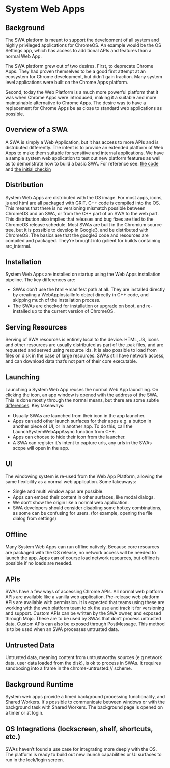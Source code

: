 
# System Web Apps


## Background
The SWA platform is meant to support the development of all system and highly privileged applications for ChromeOS. An example would be the OS Settings app, which has access to additional APIs and features than a normal Web App. 

The SWA platform grew out of two desires. First, to deprecate Chrome Apps. They had proven themselves to be a good first attempt at an ecosystem for Chrome development, but didn’t gain traction. Many system level applications were built on the Chrome Apps platform.

Second, today the Web Platform is a much more powerful platform that it was when Chrome Apps were introduced, making it a suitable and more maintainable alternative to Chrome Apps. The desire was to have a replacement for Chrome Apps be as close to standard web applications as possible.

## Overview of a SWA
A SWA is simply a Web Application, but it has access to more APIs and is distributed differently. The intent is to provide an extended platform of Web Apps to make them suitable for sensitive and internal applications.
We have a sample system web application to test out new platform features as well as to demonstrate how to build a basic SWA. For reference see: [the code](https://osscs.corp.google.com/chromium/chromium/src/+/master:chrome/browser/chromeos/web_applications/sample_system_web_app_info.h) and [the initial checkin](https://chromium-review.googlesource.com/c/chromium/src/+/1956978)

## Distribution
System Web Apps are distributed with the OS image. For most apps, icons, js and html are all packaged with GRIT. C++ code is compiled into the OS. This means that there is no versioning mismatch possible between ChromeOS and an SWA, or from the C++ part of an SWA to the web part. This distribution also implies that releases and bug fixes are tied to the ChromeOS release schedule.
Most SWAs are built in the Chromium source tree, but it is possible to develop in Google3, and be distributed with ChromeOS. The basics are that the google3 code and resources are compiled and packaged. They’re brought into gclient for builds containing src_internal.

## Installation
System Web Apps are installed on startup using the Web Apps installation pipeline. The key differences are:
* SWAs don’t use the html->manifest path at all. They are installed directly by creating a WebAppInstallInfo object directly in C++ code, and skipping much of the installation process.
* The SWAs are checked for installation or upgrade on boot, and re-installed up to the current version of ChromeOS.

## Serving Resources
Serving of SWA resources is entirely local to the device. HTML, JS, icons and other resources are usually distributed as part of the .pak files, and are requested and served using resource ids. It is also possible to load from files on disk in the case of large resources. SWAs still have network access, and can download data that’s not part of their core executable.

## Launching
Launching a System Web App reuses the normal Web App launching. On clicking the icon, an app window is opened with the address of the SWA. This is done mostly through the normal means, but there are some subtle [differences](https://source.chromium.org/chromium/chromium/src/+/master:chrome/browser/ui/web_applications/system_web_app_ui_utils.cc;l=145). Key takeaways:
* Usually SWAs are launched from their icon in the app launcher.
* Apps can add other launch surfaces for their apps e.g. a button in another piece of UI, or in another app. To do this, call the LaunchSystemWebAppAsync function from C++.
* Apps can choose to hide their icon from the launcher.
* A SWA can register it's intent to capture urls, any urls in the SWAs scope will open in the app.

## UI
The windowing system is re-used from the Web App Platform, allowing the same flexibility as a normal web application. Some takeaways:
* Single and multi window apps are possible.
* Apps can embed their content in other surfaces, like modal dialogs.
* We don’t show the origin like a normal web application.
* SWA developers should consider disabling some hotkey combinations, as some can be confusing for users. (for example, opening the file dialog from settings)

## Offline
Many System Web Apps can run offline natively. Because core resources are packaged with the OS release, no network access will be needed to launch the app. Apps can of course load network resources, but offline is possible if no loads are needed.

## APIs
SWAs have a few ways of accessing Chrome APIs. 
All normal web platform APIs are available like a vanilla web application.
Pre-release web platform APIs are available with permission. It is expected that teams using these are working with the web platform team to ok the use and track it for versioning and support.
Custom APIs can be written by the SWA owner, and exposed through Mojo. These are to be used by SWAs that don’t process untrusted data.
Custom APIs can also be exposed through PostMessage. This method is to be used when an SWA processes untrusted data.

## Untrusted Data
Untrusted data, meaning content from untrustworthy sources (e.g network data, user data loaded from the disk), is ok to process in SWAs. It requires sandboxing into a frame in the chrome-untrusted:// scheme.
## Background Runtime
System web apps provide a timed background processing functionality, and Shared Workers. It's possible to communicate between windows or with the background task with Shared Workers. The background page is opened on a timer or at login.

## OS Integrations (lockscreen, shelf, shortcuts, etc.)
SWAs haven’t found a use case for integrating more deeply with the OS. The platform is ready to build out new launch capabilities or UI surfaces to run in the lock/login screen.
